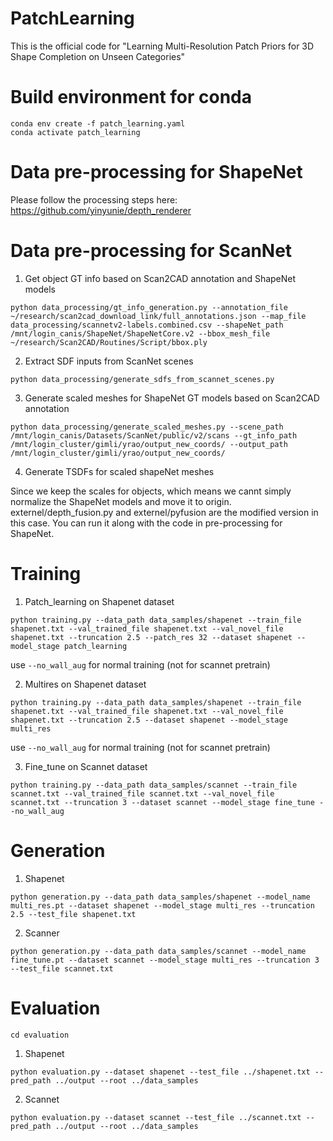 # PatchLearning
This is the official code for "Learning Multi-Resolution Patch Priors for 3D Shape Completion on Unseen Categories"

# Build environment for conda
```
conda env create -f patch_learning.yaml
conda activate patch_learning
```

# Data pre-processing for ShapeNet

Please follow the processing steps here: https://github.com/yinyunie/depth_renderer

# Data pre-processing for ScanNet

1. Get object GT info based on Scan2CAD annotation and ShapeNet models
```
python data_processing/gt_info_generation.py --annotation_file ~/research/scan2cad_download_link/full_annotations.json --map_file data_processing/scannetv2-labels.combined.csv --shapeNet_path /mnt/login_canis/ShapeNet/ShapeNetCore.v2 --bbox_mesh_file ~/research/Scan2CAD/Routines/Script/bbox.ply
```

2. Extract SDF inputs from ScanNet scenes
```
python data_processing/generate_sdfs_from_scannet_scenes.py
```

3. Generate scaled meshes for ShapeNet GT models based on Scan2CAD annotation
```
python data_processing/generate_scaled_meshes.py --scene_path /mnt/login_canis/Datasets/ScanNet/public/v2/scans --gt_info_path /mnt/login_cluster/gimli/yrao/output_new_coords/ --output_path /mnt/login_cluster/gimli/yrao/output_new_coords/
```

4. Generate TSDFs for scaled shapeNet meshes

Since we keep the scales for objects, which means we cannt simply normalize the ShapeNet models and move it to origin. 
externel/depth_fusion.py and externel/pyfusion are the modified version in this case. You can run it along with the code in pre-processing for ShapeNet.

# Training

1. Patch_learning on Shapenet dataset
```
python training.py --data_path data_samples/shapenet --train_file shapenet.txt --val_trained_file shapenet.txt --val_novel_file shapenet.txt --truncation 2.5 --patch_res 32 --dataset shapenet --model_stage patch_learning
```
use `--no_wall_aug` for normal training (not for scannet pretrain)

2. Multires on Shapenet dataset
```
python training.py --data_path data_samples/shapenet --train_file shapenet.txt --val_trained_file shapenet.txt --val_novel_file shapenet.txt --truncation 2.5 --dataset shapenet --model_stage multi_res
```
use `--no_wall_aug` for normal training (not for scannet pretrain)

3. Fine_tune on Scannet dataset
```
python training.py --data_path data_samples/scannet --train_file scannet.txt --val_trained_file scannet.txt --val_novel_file scannet.txt --truncation 3 --dataset scannet --model_stage fine_tune --no_wall_aug
```

# Generation

1. Shapenet
```
python generation.py --data_path data_samples/shapenet --model_name multi_res.pt --dataset shapenet --model_stage multi_res --truncation 2.5 --test_file shapenet.txt
```
2. Scanner
```
python generation.py --data_path data_samples/scannet --model_name fine_tune.pt --dataset scannet --model_stage multi_res --truncation 3 --test_file scannet.txt
```

# Evaluation
```
cd evaluation
```
1. Shapenet
```
python evaluation.py --dataset shapenet --test_file ../shapenet.txt --pred_path ../output --root ../data_samples
```
2. Scannet
```
python evaluation.py --dataset scannet --test_file ../scannet.txt --pred_path ../output --root ../data_samples
```
